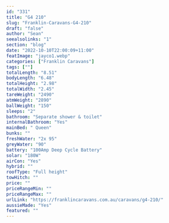 ```yaml
---
id: "331"
title: "G4 210"
slug: "Franklin-Caravans-G4-210"
draft: "false"
author: "Sean"
seealsolinks: "1"
section: "blog"
date: "2022-10-10T22:00:09+11:00"
featImage: "jayco1.webp"
categories: ["Franklin Caravans"]
tags: [""]
totalLength: "8.51"
bodyLength: "6.48"
totalHeight: "2.98"
totalWidth: "2.45"
tareWeight: "2490"
atmWeight: "2890"
ballWeight: "150"
sleeps: "2"
bathroom: "Separate shower & toilet"
internalBathroom: "Yes"
mainBed: " Queen"
bunks: ""
freshWater: "2x 95"
greyWater: "90"
battery: "100Amp Deep Cycle Battery"
solar: "180W"
airCon: "Yes"
hybrid: ""
roofType: "Full height"
towHitch: ""
price: ""
priceRangeMin: ""
priceRangeMax: ""
urlLink: "https://franklincaravans.com.au/caravans/g4-210/"
aussieMade: "Yes"
featured: ""
---
```

